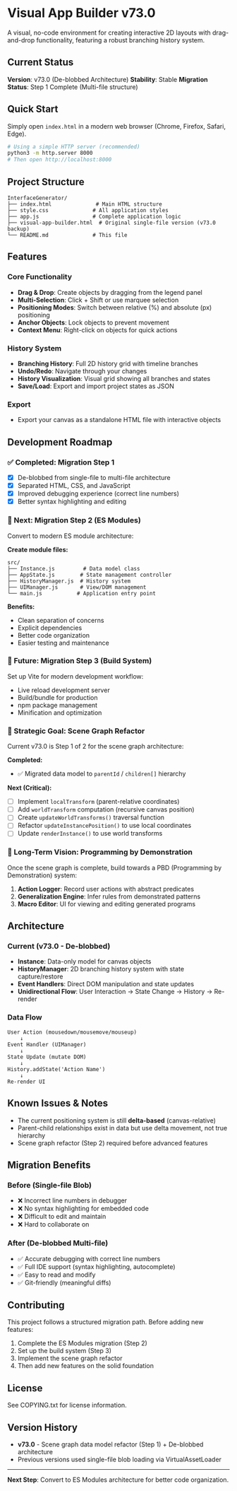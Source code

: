 # Visual App Builder v73.0

A visual, no-code environment for creating interactive 2D layouts with drag-and-drop functionality, featuring a robust branching history system.

## Current Status

**Version**: v73.0 (De-blobbed Architecture)
**Stability**: Stable
**Migration Status**: Step 1 Complete (Multi-file structure)

## Quick Start

Simply open `index.html` in a modern web browser (Chrome, Firefox, Safari, Edge).

```bash
# Using a simple HTTP server (recommended)
python3 -m http.server 8000
# Then open http://localhost:8000
```

## Project Structure

```
InterfaceGenerator/
├── index.html              # Main HTML structure
├── style.css              # All application styles
├── app.js                 # Complete application logic
├── visual-app-builder.html  # Original single-file version (v73.0 backup)
└── README.md              # This file
```

## Features

### Core Functionality
- **Drag & Drop**: Create objects by dragging from the legend panel
- **Multi-Selection**: Click + Shift or use marquee selection
- **Positioning Modes**: Switch between relative (%) and absolute (px) positioning
- **Anchor Objects**: Lock objects to prevent movement
- **Context Menu**: Right-click on objects for quick actions

### History System
- **Branching History**: Full 2D history grid with timeline branches
- **Undo/Redo**: Navigate through your changes
- **History Visualization**: Visual grid showing all branches and states
- **Save/Load**: Export and import project states as JSON

### Export
- Export your canvas as a standalone HTML file with interactive objects

## Development Roadmap

### ✅ Completed: Migration Step 1
- [x] De-blobbed from single-file to multi-file architecture
- [x] Separated HTML, CSS, and JavaScript
- [x] Improved debugging experience (correct line numbers)
- [x] Better syntax highlighting and editing

### 🚧 Next: Migration Step 2 (ES Modules)
Convert to modern ES module architecture:

**Create module files:**
```
src/
├── Instance.js         # Data model class
├── AppState.js        # State management controller
├── HistoryManager.js  # History system
├── UIManager.js       # View/DOM management
└── main.js           # Application entry point
```

**Benefits:**
- Clean separation of concerns
- Explicit dependencies
- Better code organization
- Easier testing and maintenance

### 🔮 Future: Migration Step 3 (Build System)
Set up Vite for modern development workflow:
- Live reload development server
- Build/bundle for production
- npm package management
- Minification and optimization

### 🎯 Strategic Goal: Scene Graph Refactor
Current v73.0 is Step 1 of 2 for the scene graph architecture:

**Completed:**
- ✅ Migrated data model to `parentId` / `children[]` hierarchy

**Next (Critical):**
- [ ] Implement `localTransform` (parent-relative coordinates)
- [ ] Add `worldTransform` computation (recursive canvas position)
- [ ] Create `updateWorldTransforms()` traversal function
- [ ] Refactor `updateInstancePosition()` to use local coordinates
- [ ] Update `renderInstance()` to use world transforms

### 🌟 Long-Term Vision: Programming by Demonstration
Once the scene graph is complete, build towards a PBD (Programming by Demonstration) system:

1. **Action Logger**: Record user actions with abstract predicates
2. **Generalization Engine**: Infer rules from demonstrated patterns
3. **Macro Editor**: UI for viewing and editing generated programs

## Architecture

### Current (v73.0 - De-blobbed)
- **Instance**: Data-only model for canvas objects
- **HistoryManager**: 2D branching history system with state capture/restore
- **Event Handlers**: Direct DOM manipulation and state updates
- **Unidirectional Flow**: User Interaction → State Change → History → Re-render

### Data Flow
```
User Action (mousedown/mousemove/mouseup)
    ↓
Event Handler (UIManager)
    ↓
State Update (mutate DOM)
    ↓
History.addState('Action Name')
    ↓
Re-render UI
```

## Known Issues & Notes

- The current positioning system is still **delta-based** (canvas-relative)
- Parent-child relationships exist in data but use delta movement, not true hierarchy
- Scene graph refactor (Step 2) required before advanced features

## Migration Benefits

### Before (Single-file Blob)
- ❌ Incorrect line numbers in debugger
- ❌ No syntax highlighting for embedded code
- ❌ Difficult to edit and maintain
- ❌ Hard to collaborate on

### After (De-blobbed Multi-file)
- ✅ Accurate debugging with correct line numbers
- ✅ Full IDE support (syntax highlighting, autocomplete)
- ✅ Easy to read and modify
- ✅ Git-friendly (meaningful diffs)

## Contributing

This project follows a structured migration path. Before adding new features:

1. Complete the ES Modules migration (Step 2)
2. Set up the build system (Step 3)
3. Implement the scene graph refactor
4. Then add new features on the solid foundation

## License

See COPYING.txt for license information.

## Version History

- **v73.0** - Scene graph data model refactor (Step 1) + De-blobbed architecture
- Previous versions used single-file blob loading via VirtualAssetLoader

---

**Next Step**: Convert to ES Modules architecture for better code organization.
